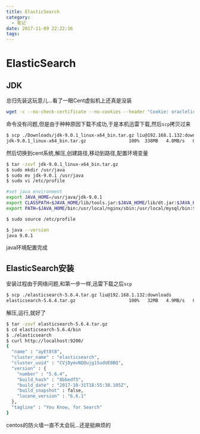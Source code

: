 ```yaml
---
title: ElasticSearch
category:
  - 笔记
date: 2017-11-09 22:22:16
tags:
---
```

# ElasticSearch

## JDK

总归先装这玩意儿...看了一眼Cent虚拟机上还真是没装

```sh
wget -c --no-check-certificate --no-cookies --header "Cookie: oraclelicense=accept-securebackup-cookie" http://download.oracle.com/otn-pub/java/jdk/9.0.1+11/jdk-9.0.1_linux-x64_bin.tar.gz
```

命令没有问题,但是由于种种原因下载不成功,于是本机迅雷下载,然后`scp`拷贝过来

```sh
$ scp ./Downloads/jdk-9.0.1_linux-x64_bin.tar.gz liu@192.168.1.132:downloads
jdk-9.0.1_linux-x64_bin.tar.gz                100%  338MB   4.8MB/s   01:09
```

然后切换到cent系统,解压,创建路径,移动到路径,配置环境变量

```sh
$ tar -zxvf jdk-9.0.1_linux-x64_bin.tar.gz
$ sudo mkdir /usr/java
$ sudo mv jdk-9.0.1 /usr/java
$ sudo vi /etc/profile

#set java environment
export JAVA_HOME=/usr/java/jdk-9.0.1
export CLASSPATH=$JAVA_HOME/lib/tools.jar:$JAVA_HOME/lib/dt.jar:$JAVA_HOME/lib
export PATH=$JAVA_HOME/bin:/usr/local/nginx/sbin:/usr/local/mysql/bin:$PATH

$ sudo source /etc/profile

$ java --version
java 9.0.1
```

java环境配置完成

## ElasticSearch安装

安装过程由于网络问题,和第一步一样,迅雷下载之后`scp`

```sh
$ scp ./elasticsearch-5.6.4.tar.gz liu@192.168.1.132:downloads
elasticsearch-5.6.4.tar.gz                    100%   32MB   4.9MB/s   00:06
```

解压,运行,就好了

```sh
$ tar -zxvf elasticsearch-5.6.4.tar.gz
$ cd elasticsearch-5.6.4/bin
$ ./elasticsearch
$ curl http://localhost:9200/
{
  "name" : "ayEt8t8",
  "cluster_name" : "elasticsearch",
  "cluster_uuid" : "CVjDymvNQOujg1SudUE0BQ",
  "version" : {
    "number" : "5.6.4",
    "build_hash" : "8bbedf5",
    "build_date" : "2017-10-31T18:55:38.105Z",
    "build_snapshot" : false,
    "lucene_version" : "6.6.1"
  },
  "tagline" : "You Know, for Search"
}
```

centos的防火墙一直不太会玩...还是挺麻烦的